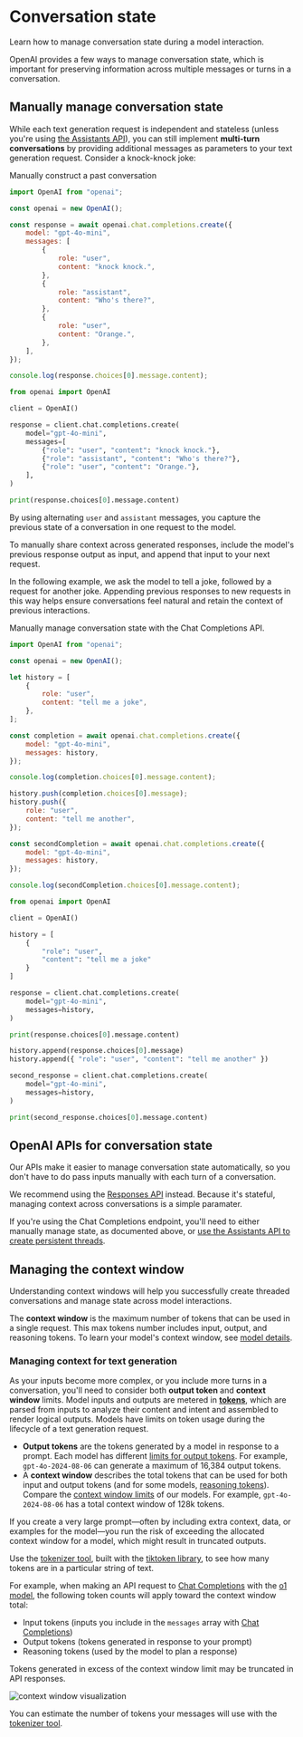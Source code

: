 Conversation state
==================

Learn how to manage conversation state during a model interaction.

OpenAI provides a few ways to manage conversation state, which is important for preserving information across multiple messages or turns in a conversation.

Manually manage conversation state
----------------------------------

While each text generation request is independent and stateless (unless you're using [the Assistants API](/docs/assistants/overview)), you can still implement **multi-turn conversations** by providing additional messages as parameters to your text generation request. Consider a knock-knock joke:

Manually construct a past conversation

```javascript
import OpenAI from "openai";

const openai = new OpenAI();

const response = await openai.chat.completions.create({
    model: "gpt-4o-mini",
    messages: [
        {
            role: "user",
            content: "knock knock.",
        },
        {
            role: "assistant",
            content: "Who's there?",
        },
        {
            role: "user",
            content: "Orange.",
        },
    ],
});

console.log(response.choices[0].message.content);
```

```python
from openai import OpenAI

client = OpenAI()

response = client.chat.completions.create(
    model="gpt-4o-mini",
    messages=[
        {"role": "user", "content": "knock knock."},
        {"role": "assistant", "content": "Who's there?"},
        {"role": "user", "content": "Orange."},
    ],
)

print(response.choices[0].message.content)
```

By using alternating `user` and `assistant` messages, you capture the previous state of a conversation in one request to the model.

To manually share context across generated responses, include the model's previous response output as input, and append that input to your next request.

In the following example, we ask the model to tell a joke, followed by a request for another joke. Appending previous responses to new requests in this way helps ensure conversations feel natural and retain the context of previous interactions.

Manually manage conversation state with the Chat Completions API.

```javascript
import OpenAI from "openai";

const openai = new OpenAI();

let history = [
    {
        role: "user",
        content: "tell me a joke",
    },
];

const completion = await openai.chat.completions.create({
    model: "gpt-4o-mini",
    messages: history,
});

console.log(completion.choices[0].message.content);

history.push(completion.choices[0].message);
history.push({
    role: "user",
    content: "tell me another",
});

const secondCompletion = await openai.chat.completions.create({
    model: "gpt-4o-mini",
    messages: history,
});

console.log(secondCompletion.choices[0].message.content);
```

```python
from openai import OpenAI

client = OpenAI()

history = [
    {
        "role": "user",
        "content": "tell me a joke"
    }
]

response = client.chat.completions.create(
    model="gpt-4o-mini",
    messages=history,
)

print(response.choices[0].message.content)

history.append(response.choices[0].message)
history.append({ "role": "user", "content": "tell me another" })

second_response = client.chat.completions.create(
    model="gpt-4o-mini",
    messages=history,
)

print(second_response.choices[0].message.content)
```

OpenAI APIs for conversation state
----------------------------------

Our APIs make it easier to manage conversation state automatically, so you don't have to do pass inputs manually with each turn of a conversation.

We recommend using the [Responses API](/docs/guides/conversation-state?api-mode=responses) instead. Because it's stateful, managing context across conversations is a simple paramater.

If you're using the Chat Completions endpoint, you'll need to either manually manage state, as documented above, or [use the Assistants API to create persistent threads](/docs/assistants/overview).

Managing the context window
---------------------------

Understanding context windows will help you successfully create threaded conversations and manage state across model interactions.

The **context window** is the maximum number of tokens that can be used in a single request. This max tokens number includes input, output, and reasoning tokens. To learn your model's context window, see [model details](/docs/models).

### Managing context for text generation

As your inputs become more complex, or you include more turns in a conversation, you'll need to consider both **output token** and **context window** limits. Model inputs and outputs are metered in [**tokens**](https://help.openai.com/en/articles/4936856-what-are-tokens-and-how-to-count-them), which are parsed from inputs to analyze their content and intent and assembled to render logical outputs. Models have limits on token usage during the lifecycle of a text generation request.

*   **Output tokens** are the tokens generated by a model in response to a prompt. Each model has different [limits for output tokens](/docs/models). For example, `gpt-4o-2024-08-06` can generate a maximum of 16,384 output tokens.
*   A **context window** describes the total tokens that can be used for both input and output tokens (and for some models, [reasoning tokens](/docs/guides/reasoning)). Compare the [context window limits](/docs/models) of our models. For example, `gpt-4o-2024-08-06` has a total context window of 128k tokens.

If you create a very large prompt—often by including extra context, data, or examples for the model—you run the risk of exceeding the allocated context window for a model, which might result in truncated outputs.

Use the [tokenizer tool](/tokenizer), built with the [tiktoken library](https://github.com/openai/tiktoken), to see how many tokens are in a particular string of text.

For example, when making an API request to [Chat Completions](/docs/api-reference/chat) with the [o1 model](/docs/guides/reasoning), the following token counts will apply toward the context window total:

*   Input tokens (inputs you include in the `messages` array with [Chat Completions](/docs/api-reference/chat))
*   Output tokens (tokens generated in response to your prompt)
*   Reasoning tokens (used by the model to plan a response)

Tokens generated in excess of the context window limit may be truncated in API responses.

![context window visualization](https://cdn.openai.com/API/docs/images/context-window.png)

You can estimate the number of tokens your messages will use with the [tokenizer tool](/tokenizer).
